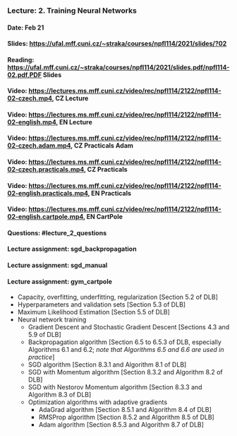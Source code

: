 ### Lecture: 2. Training Neural Networks
#### Date: Feb 21
#### Slides: https://ufal.mff.cuni.cz/~straka/courses/npfl114/2021/slides/?02
#### Reading: https://ufal.mff.cuni.cz/~straka/courses/npfl114/2021/slides.pdf/npfl114-02.pdf,PDF Slides
#### Video: https://lectures.ms.mff.cuni.cz/video/rec/npfl114/2122/npfl114-02-czech.mp4, CZ Lecture
#### Video: https://lectures.ms.mff.cuni.cz/video/rec/npfl114/2122/npfl114-02-english.mp4, EN Lecture
#### Video: https://lectures.ms.mff.cuni.cz/video/rec/npfl114/2122/npfl114-02-czech.adam.mp4, CZ Practicals Adam
#### Video: https://lectures.ms.mff.cuni.cz/video/rec/npfl114/2122/npfl114-02-czech.practicals.mp4, CZ Practicals
#### Video: https://lectures.ms.mff.cuni.cz/video/rec/npfl114/2122/npfl114-02-english.practicals.mp4, EN Practicals
#### Video: https://lectures.ms.mff.cuni.cz/video/rec/npfl114/2122/npfl114-02-english.cartpole.mp4, EN CartPole
#### Questions: #lecture_2_questions
#### Lecture assignment: sgd_backpropagation
#### Lecture assignment: sgd_manual
#### Lecture assignment: gym_cartpole

- Capacity, overfitting, underfitting, regularization [Section 5.2 of DLB]
- Hyperparameters and validation sets [Section 5.3 of DLB]
- Maximum Likelihood Estimation [Section 5.5 of DLB]
- Neural network training
  - Gradient Descent and Stochastic Gradient Descent [Sections 4.3 and 5.9 of DLB]
  - Backpropagation algorithm [Section 6.5 to 6.5.3 of DLB, especially Algorithms 6.1 and 6.2; *note that Algorithms 6.5 and 6.6 are used in practice*]
  - SGD algorithm [Section 8.3.1 and Algorithm 8.1 of DLB]
  - SGD with Momentum algorithm [Section 8.3.2 and Algorithm 8.2 of DLB]
  - SGD with Nestorov Momentum algorithm [Section 8.3.3 and Algorithm 8.3 of DLB]
  - Optimization algorithms with adaptive gradients
    - AdaGrad algorithm [Section 8.5.1 and Algorithm 8.4 of DLB]
    - RMSProp algorithm [Section 8.5.2 and Algorithm 8.5 of DLB]
    - Adam algorithm [Section 8.5.3 and Algorithm 8.7 of DLB]
